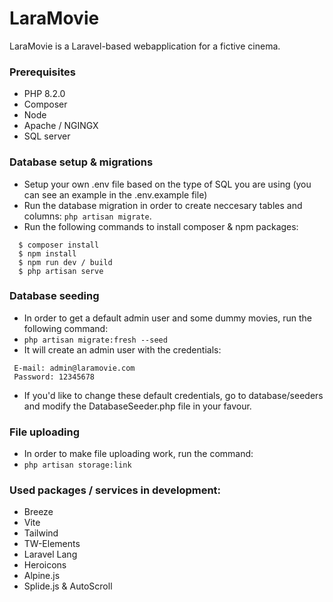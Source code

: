 # LaraMovie
LaraMovie is a Laravel-based webapplication for a fictive cinema.

### Prerequisites
 - PHP 8.2.0
 - Composer
 - Node
 - Apache / NGINGX
 - SQL server

### Database setup & migrations
 - Setup your own .env file based on the type of SQL you are using (you can see an example in the .env.example file)
 - Run the database migration in order to create neccesary tables and columns: `php artisan migrate`.
 - Run the following commands to install composer & npm packages:
  ```
    $ composer install
    $ npm install
    $ npm run dev / build
    $ php artisan serve
  ```

### Database seeding
 - In order to get a default admin user and some dummy movies, run the following command:
 - `php artisan migrate:fresh --seed`
 - It will create an admin user with the credentials:
  ```
   E-mail: admin@laramovie.com
   Password: 12345678
  ```
 - If you'd like to change these default credentials, go to database/seeders and modify the DatabaseSeeder.php file in your favour.

### File uploading
 - In order to make file uploading work, run the command:
 - `php artisan storage:link`

### Used packages / services in development:
 - Breeze
 - Vite
 - Tailwind
 - TW-Elements
 - Laravel Lang
 - Heroicons
 - Alpine.js
 - Splide.js & AutoScroll